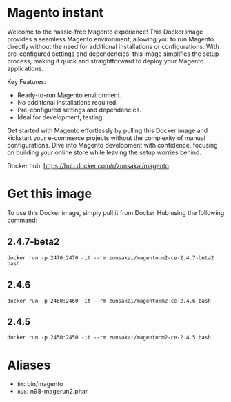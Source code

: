# Magento instant
Welcome to the hassle-free Magento experience! This Docker image provides a seamless Magento environment, allowing you to run Magento directly without the need for additional installations or configurations. With pre-configured settings and dependencies, this image simplifies the setup process, making it quick and straightforward to deploy your Magento applications.

Key Features:
- Ready-to-run Magento environment.
- No additional installations required.
- Pre-configured settings and dependencies.
- Ideal for development, testing.

Get started with Magento effortlessly by pulling this Docker image and kickstart your e-commerce projects without the complexity of manual configurations. Dive into Magento development with confidence, focusing on building your online store while leaving the setup worries behind.

Docker hub: https://hub.docker.com/r/zunsakai/magento

# Get this image
To use this Docker image, simply pull it from Docker Hub using the following command:

## 2.4.7-beta2
```
docker run -p 2470:2470 -it --rm zunsakai/magento:m2-ce-2.4.7-beta2 bash
```

## 2.4.6
```
docker run -p 2460:2460 -it --rm zunsakai/magento:m2-ce-2.4.6 bash
```

## 2.4.5
```
docker run -p 2450:2450 -it --rm zunsakai/magento:m2-ce-2.4.5 bash
```

# Aliases
- `bm`: bin/magento
- `n98`: n98-magerun2.phar
